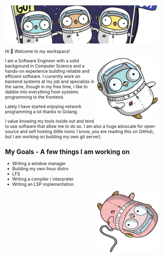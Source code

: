 ![](./attachments/gopher-space-community.png)

Hi 👋 Welcome to my workspace!

<img align="right" src="./attachments/gopher-1.png" width="200 " height="200" />

I am a Software Engineer with a solid background in Computer Science and a hands-on experience building reliable and efficient software.
I currently work on backend systems at my job and specialize in the same, though in my free time, I like to dabble into everything from systems programming to the frontend.

Lately I have started enjoying network programming a lot thanks to Golang.

I value knowing my tools inside out and tend to use software that allow me to do so. I am also a huge advocate for open-source and self hosting (little ironic I know, you are reading this on GitHub, but I am working on building my own git server).

## My Goals - A few things I am working on
- Writing a window manager
- Building my own linux distro
- LFS
- Writing a compiler / interpreter
- Writing an LSP implementation

<img align="right" src="./attachments/gopher-4-fliped.png" width="200 " height="200" />
